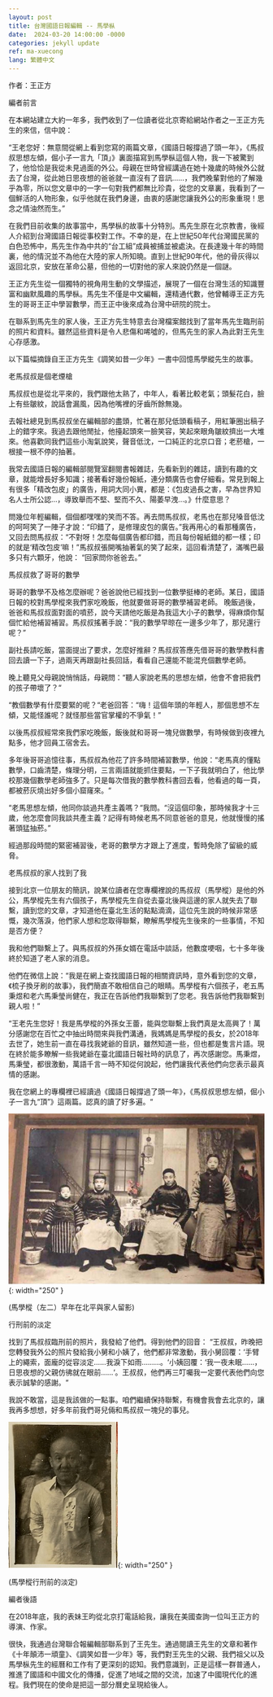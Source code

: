 ```yaml
---
layout: post
title: 台灣國語日報編輯 -- 馬學枞
date:  2024-03-20 14:00:00 -0000
categories: jekyll update
ref: ma-xuecong
lang: 繁體中文
---
```


作者：王正方

編者前言

在本網站建立大約一年多，我們收到了一位讀者從北京寄給網站作者之一王正方先生的來信，信中說：

“王老您好：無意間從網上看到您寫的兩篇文章，《國語日報撐過了頭一年》，《馬叔叔思想左傾，倔小子一言九「頂」》裏面描寫到馬學枞這個人物，我一下被驚到了，他恰恰是我從未見過面的外公。母親在世時曾經講過在她十幾歲的時候外公就去了台灣，從此她日思夜想的爸爸就一直沒有了音訊……，我們晚輩對他的了解幾乎為零，所以您文章中的一字一句對我們都無比珍貴，從您的文章裏，我看到了一個鮮活的人物形象，似乎他就在我們身邊，由衷的感謝您讓我外公的形象重現！思念之情油然而生。”

在我們目前收集的故事當中，馬學枞的故事十分特別。馬先生原在北京教書，後經人介紹到台灣國語日報從事校對工作。不幸的是，在上世紀50年代台灣國民黨的白色恐怖中，馬先生作為中共的“台工組”成員被捕並被處決。在長達幾十年的時間裏，他的情況並不為他在大陸的家人所知曉。直到上世紀90年代，他的骨灰得以返回北京，安放在革命公墓，但他的一切對他的家人來說仍然是一個謎。

王正方先生從一個獨特的視角用生動的文學描述，展現了一個在台灣生活的知識豐富和幽默風趣的馬學枞。馬先生不僅是中文編輯，還精通代數，他曾輔導王正方先生的哥哥王正中學習數學，而王正中後來成為台灣中研院的院士。

在聯系到馬先生的家人後，王正方先生特意去台灣檔案館找到了當年馬先生臨刑前的照片和資料。雖然這些資料是令人悲傷和唏噓的，但馬先生的家人為此對王先生心存感激。

以下篇幅摘錄自王正方先生《調笑如昔一少年》一書中回憶馬學縱先生的故事。

老馬叔叔是個老煙槍

馬叔叔也是從北平來的，我們跟他太熟了，中年人，看著比較老氣；頭髮花白，臉上有些皺紋，說話會漏風，因為他嘴裡的牙齒所餘無幾。

去報社總見到馬叔叔坐在編輯部的盡頭，忙著在那兒低頭看稿子，用紅筆圈出稿子上的錯字來。我過去跟他閒扯，他擡起頭來一臉笑容，笑起來眼角皺紋擠出一大堆來。他喜歡同我們這些小淘氣說笑，聲音低沈，一口純正的北京口音；老菸槍，一根接一根不停的抽著。
	   
我常去國語日報的編輯部閱覽室翻閱書報雜誌，先看新到的雜誌，讀到有趣的文章，就能增長好多知識；接著看好幾份報紙，連分類廣告也會仔細看。常見到報上有很多「精改包皮」的廣告，用詞大同小異，都是：《包皮過長之害，早為世界知名人士所公認…，導致舉而不堅、堅而不久、陽萎早洩…。》什麼意思？

問幾位年輕編輯，個個都嘿嘿的笑而不答。再去問馬叔叔，老馬也在那兒嗓音低沈的呵呵笑了一陣子才說：“印錯了，是修理皮包的廣告。”我再用心的看那種廣告，又回去問馬叔叔：“不對呀！怎麼每個廣告都印錯，而且每份報紙錯的都一樣；印的就是‘精改包皮’嘛！”馬叔叔張開嘴抽著氣的笑了起來，這回看清楚了，滿嘴巴最多只有六顆牙，他說： “回家問你爸爸去。”

馬叔叔救了哥哥的數學

哥哥的數學不及格怎麼辦呢？爸爸說他已經找到一位數學挺棒的老師。某日，國語日報的校對馬學樅來我們家吃晚飯，他就要做哥哥的數學補習老師。
晚飯過後，爸爸和馬叔叔面對面的噴菸，說今天請他吃飯是為我這大小子的數學，得麻煩你幫個忙給他補習補習。馬叔叔搖著手說：“我的數學早晾在一邊多少年了，那兒還行呢？”

副社長請吃飯，當面提出了要求，怎麼好推辭？馬叔叔答應先借哥哥的數學教科書回去讀一下子，過兩天再跟副社長回話，看看自己還能不能混充個數學老師。
 
晚上聽見父母親說悄悄話，母親問：“聽人家說老馬的思想左傾，他會不會把我們的孩子帶壞了？“
 
“教個數學有什麼要緊的呢？“老爸回答：“嗨！這個年頭的年輕人，那個思想不左傾，又能怪誰呢？就怪那些當官掌權的不爭氣！”
 
以後馬叔叔經常來我們家吃晚飯，飯後就和哥哥一塊兒做數學，有時候做到夜裡九點多，他才回員工宿舍去。
 
多年後哥哥追憶往事，馬叔叔為他花了許多時間補習數學，他說：“老馬真的懂點數學，口齒清楚，條理分明，三言兩語就能抓住要點，一下子我就明白了，他比學校那幾個數學老師強多了。只是每次借我的數學教科書回去看，他看過的每一頁，都被菸灰燒出好多個小窟窿來。“

“老馬思想左傾，他同你談過共產主義嗎？“我問。“沒這個印象，那時候我才十三歲，他怎麼會同我談共產主義？記得有時候老馬不同意爸爸的意見，他就慢慢的搖著頭猛抽菸。”

經過那段時間的緊密補習後，老哥的數學方才跟上了進度，暫時免除了留級的威脅。

老馬叔叔的家人找到了我

接到北京一位朋友的簡訊，說某位讀者在您專欄裡說的馬叔叔（馬學樅）是他的外公，馬學樅先生有六個孩子，馬學樅先生自從去臺北後與這邊的家人就失去了聯繫，讀到您的文章，才知道他在臺北生活的點點滴滴，這位先生說的時候非常感慨，幾次落淚，他們家人想和您取得聯繫，瞭解馬學樅先生後來的一些事情，不知是否方便？

我和他們聯繫上了。與馬叔叔的外孫女婿在電話中談話，他數度哽咽，七十多年後終於知道了老人家的消息。

他們在微信上說：“我是在網上查找國語日報的相關資訊時，意外看到您的文章，《梳子換牙刷的故事》，我們簡直不敢相信自己的眼睛。馬學樅有六個孩子，老五馬秉煜和老六馬秉瑩尚健在，我正在告訴他們我聯繫到了您老。我告訴他們我聯繫到親人啦！”

“王老先生您好！我是馬學樅的外孫女王蕾，能與您聯繫上我們真是太高興了！萬分感謝您在百忙之中抽出時間來與我們溝通，我媽媽是馬學樅的長女，於2018年去世了，她生前一直在尋找我姥爺的音訊，雖然知道一些，但也都是隻言片語。現在終於能多瞭解一些我姥爺在臺北國語日報社時的訊息了，再次感謝您。馬秉煜，馬秉瑩，都很激動，萬語千言一時不知從何說起，他們讓我代表他們向您表示最真情的感謝。

我在您網上的專欄裡已經讀過《國語日報撐過了頭一年》，《馬叔叔思想左傾，倔小子一言九“頂”》這兩篇。認真的讀了好多遍。“

![image](/assets/imgs/maxuecong_1.jpg "圖，馬學樅（左二）早年在北平與家人留影"){: width="250" }

(馬學樅（左二）早年在北平與家人留影)
 
行刑前的淡定

找到了馬叔叔臨刑前的照片，我發給了他們。得到他們的回音：
 “王叔叔，昨晚把您轉發我外公的照片發給我小舅和小姨了，他們都非常激動，我小舅回覆：‘手臂上的繩索，面龐的從容淡定……我淚下如雨………。‘小姨回覆：‘我一夜未眠……，日思夜想的父親仿彿就在眼前……‘。王叔叔，他們再三叮囑我一定要代表他們向您表示誠摯的感謝。“

我說不敢當，這是我該做的一點事。咱們繼續保持聯繫，有機會我會去北京的，讓我再多想想，好多年前我們哥兒倆和馬叔叔一塊兒的事兒。

![image](/assets/imgs/maxuecong_2.jpg "圖，行刑前的淡定"){: width="250" }

(馬學樅行刑前的淡定)

編者後語

在2018年底，我的表妹王昀從北京打電話給我，讓我在美國查詢一位叫王正方的導演、作家。

很快，我通過台灣聯合報編輯部聯系到了王先生。通過閱讀王先生的文章和著作《十年顛沛一頑童》、《調笑如昔一少年》等，我們對王先生的父親、我們祖父以及馬學枞先生的經曆和工作有了更深刻的認知。我們意識到，正是這樣一群普通人，推進了國語和中國文化的傳播，促進了地域之間的交流，加速了中國現代化的進程。我們現在的使命是把這一部分曆史呈現給後人。

